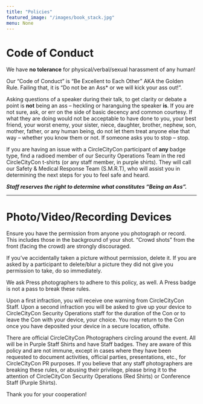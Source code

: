 ```yaml
---
title: "Policies"
featured_image: "/images/book_stack.jpg"
menu: None
---
```


# Code of Conduct
We have **no tolerance** for physical/verbal/sexual harassment of any human!

Our “Code of Conduct” is “Be Excellent to Each Other” AKA the Golden Rule.
Failing that, it is “Do not be an Ass* or we will kick your ass out!”. 

Asking questions of a speaker during their talk, to get clarity or debate a point is **not** being an ass – heckling or haranguing the speaker **is**. If you are not sure, ask, or err on the side of basic decency and common courtesy. If what they are doing would not be acceptable to have done to you, your best friend, your worst enemy, your sister, niece, daughter, brother, nephew, son, mother, father, or any human being, do not let them treat anyone else that way – whether you know them or not. If someone asks you to stop – stop.

If you are having an issue with a CircleCityCon participant of **any** badge type, find a radioed member of our Security Operations Team in the red CircleCityCon t-shirts (or any staff member, in purple shirts). They will call our Safety & Medical Response Team (S.M.R.T), who will assist you in determining the next steps for you to feel safe and heard.

_**Staff reserves the right to determine what constitutes “Being an Ass”.**_

---

# Photo/Video/Recording Devices
Ensure you have the permission from anyone you photograph or record. This includes those in the background of your shot. “Crowd shots” from the front (facing the crowd) are strongly discouraged.

If you’ve accidentally taken a picture without permission, delete it. If you are asked by a participant to delete/blur a picture they did not give you permission to take, do so immediately.

We ask Press photographers to adhere to this policy, as well. A Press badge is not a pass to break these rules.

Upon a first infraction, you will receive one warning from CircleCityCon Staff. Upon a second infraction you will be asked to give up your device to CircleCityCon Security Operations staff for the duration of the Con or to leave the Con with your device, your choice. You may return to the Con once you have deposited your device in a secure location, offsite.

There are official CircleCityCon Photographers circling around the event. All will be in Purple Staff Shirts and have Staff badges. They are aware of this policy and are not immune, except in cases where they have been requested to document activities, official parties, presentations, etc., for CircleCityCon PR purposes. If you believe that any staff photographers are breaking these rules, or abusing their privilege, please bring it to the attention of CircleCityCon Security Operations (Red Shirts) or Conference Staff (Purple Shirts).

Thank you for your cooperation!
